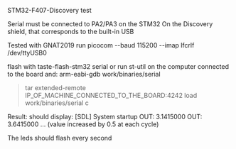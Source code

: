 STM32-F407-Discovery test

Serial must be connected to PA2/PA3 on the STM32
On the Discovery shield, that corresponds to the built-in USB

Tested with GNAT2019 
run picocom --baud 115200 --imap lfcrlf /dev/ttyUSB0

flash with taste-flash-stm32 serial
or run st-util on the computer connected to the board and:
arm-eabi-gdb work/binaries/serial
  > tar extended-remote IP_OF_MACHINE_CONNECTED_TO_THE_BOARD:4242
  > load work/binaries/serial
  > c

Result: should display:
[SDL] System startup
OUT: 3.1415000
OUT: 3.6415000
...
(value increased by 0.5 at each cycle)

The leds should flash every second
